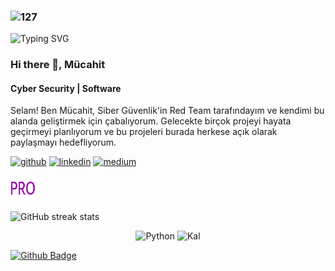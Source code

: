 ### ![127](https://github.com/istanboolean/istanboolean/assets/98133561/81943943-d350-4736-9027-eb9ca3766286)

<!-- %7C -> alttaki yaziya | eklememize yariyor -->
![Typing SVG](https://readme-typing-svg.herokuapp.com?color=%CC00FF&lines=Cyber+Security%7C;)


### Hi there 👋, Mücahit
#### Cyber Security | Software
Selam! Ben Mücahit, Siber Güvenlik'in Red Team tarafındayım ve kendimi bu alanda geliştirmek için çabalıyorum. Gelecekte birçok projeyi hayata geçirmeyi planlıyorum ve bu projeleri burada herkese açık olarak paylaşmayı hedefliyorum.





[<img src='https://cdn.jsdelivr.net/npm/simple-icons@3.0.1/icons/github.svg' alt='github' height='40'>](https://github.com/istanboolean)  [<img src='https://cdn.jsdelivr.net/npm/simple-icons@3.0.1/icons/linkedin.svg' alt='linkedin' height='40'>](https://www.linkedin.com/in/mchtzel/)  [<img src='https://cdn.jsdelivr.net/npm/simple-icons@3.0.1/icons/medium.svg' alt='medium' height='40'>](https://medium.com/@mchtzel)  

<a href='https://github.com/pricing'><img src='https://raw.githubusercontent.com/acervenky/animated-github-badges/master/assets/pro.gif' width='40' height='40'></a> 

![GitHub streak stats](https://streak-stats.demolab.com/?user=istanboolean)  

<p align="center">
  <img src="https://github.com/istanboolean/istanboolean/assets/98133561/894b48a0-a62a-4d24-a429-0407623af248" alt="Python" width="48%" />
  <img src="https://github.com/istanboolean/istanboolean/assets/98133561/0da1c6d8-044e-4c62-8b17-9e9c789d3a0b" alt="Kal" width="48%" />
</p>


[![Github Badge](https://img.shields.io/badge/-Github-000?style=quare&labelColor=000&logo=Github&logoColor=white&link=link)](https://github.com/istanboolean)

